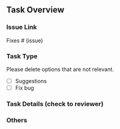 ## Task Overview

### Issue Link

Fixes # (issue)

### Task Type

Please delete options that are not relevant.

- [ ] Suggestions
- [ ] Fix bug

### Task Details (check to reviewer)

### Others
